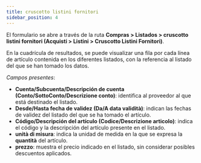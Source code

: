 ```yaml
---
title: cruscotto listini fornitori
sidebar_position: 4
---
```


El formulario se abre a través de la ruta **Compras > Listados > cruscotto listini fornitori (Acquisti > Listini > Cruscotto Listini Fornitori)**.   

En la cuadrícula de resultados, se puede visualizar una fila por cada línea de artículo contenida en los diferentes listados, con la referencia al listado del que se han tomado los datos.  

*Campos presentes*:

- **Cuenta/Subcuenta/Descripción de cuenta (Conto/SottoConto/Descrizione conto)**: identifica al proveedor al que está destinado el listado.
- **Desde/Hasta fecha de validez (Da/A data validità)**: indican las fechas de validez del listado del que se ha tomado el artículo.  
- **Código/Descripción del artículo (Codice/Descrizione articolo)**: indica el código y la descripción del artículo presente en el listado.  
- **unità di misura**: indica la unidad de medida en la que se expresa la **quantità** del artículo.  
- **prezzo**: muestra el precio indicado en el listado, sin considerar posibles descuentos aplicados.